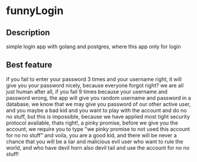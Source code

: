 # funnyLogin


## Description 
simple login app with golang and postgres, where this app only for login

## Best feature 
if you fail to enter your password 3 times and your username right, it will give you your password nicely, because everyone forgot right? we are all just human after all, if you fail 9 times because your username and password wrong, the app will give you random username and password in a database, we know that we may give you password of our other active user, and you maybe a bad kid and you want to play with the account and do no no stuff, but this is impossible, because we have applied most tight security protocol available, thats right!, a pinky promise, before we give you the account, we require you to type "we pinky promise to not used this account for no no stuff" and voila, you are a good kid, and there will be never a chance that you will be a liar and malicious evil user who want to rule the world, and who have devil horn also devil tail and use the account for no no stuff! 

